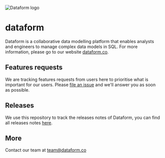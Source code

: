 ![Dataform logo](https://dataform.co/assets/images/logo.png)

# dataform

Dataform is a collaborative data modelling platform that enables analysts and engineers to manage complex data models in SQL. For more information, please go to our website [dataform.co](https://dataform.co).


## Features requests
We are tracking features requests from users here to prioritise what is important for our users. Please [file an issue](https://github.com/tada-science/dataform/issues/new) and we'll answer you as soon as possible.

## Releases
We use this repository to track the releases notes of Dataform, you can find all releases notes [here](https://github.com/tada-science/dataform/releases).


## More

Contact our team at [team@dataform.co](mailto:team@dataform.co)

